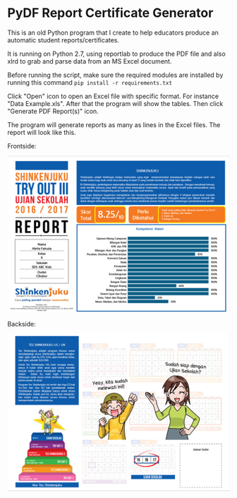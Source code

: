 # PyDF Report Certificate Generator

This is an old Python program that I create to help educators produce an automatic student reports/certificates.

It is running on Python 2.7, using reportlab to produce the PDF file and also xlrd to grab and parse data from an MS Excel document.

Before running the script, make sure the required modules are installed by running this command `pip install -r requirements.txt`

Click "Open" icon to open an Excel file with specific format. For instance "Data Example.xls". After that the program will show the tables. Then click "Generate PDF Report(s)" icon.

The program will generate reports as many as lines in the Excel files. The report will look like this.

Frontside: 

![](https://github.com/hendri-tobing/PyDF-Report-Certificate-Generator/blob/master/reportFrontside.png)

Backside:

![](https://github.com/hendri-tobing/PyDF-Report-Certificate-Generator/blob/master/reportBackside.png)
